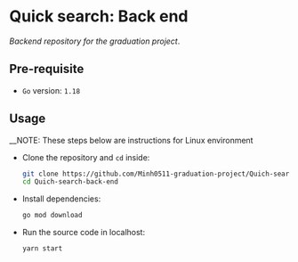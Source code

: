 # Quick search: Back end

*Backend repository for the graduation project*.

## Pre-requisite

- `Go` version: `1.18`

## Usage

__NOTE: These steps below are instructions for Linux environment

- Clone the repository and `cd` inside:
  ``` bash
  git clone https://github.com/Minh0511-graduation-project/Quich-search-back-end.git
  cd Quich-search-back-end
  ```

- Install dependencies:
  ```bash
  go mod download
  ```

- Run the source code in localhost:
  ``` bash
  yarn start
  ```